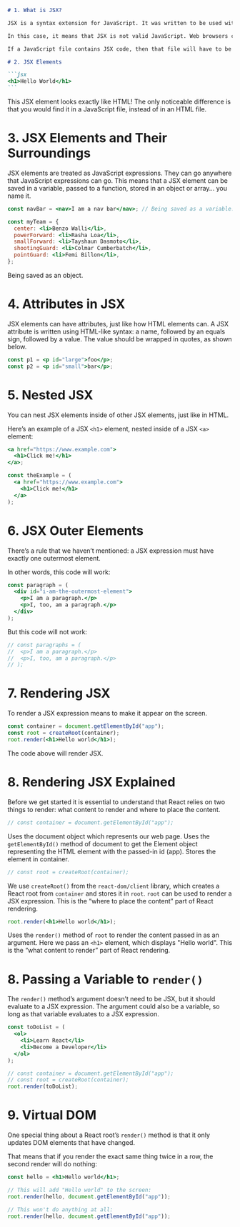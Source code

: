 ````markdown
# 1. What is JSX?

JSX is a syntax extension for JavaScript. It was written to be used with React. JSX code looks a lot like HTML.

In this case, it means that JSX is not valid JavaScript. Web browsers can’t read it!

If a JavaScript file contains JSX code, then that file will have to be compiled. This means that before the file reaches a web browser, a JSX compiler will translate any JSX into regular JavaScript.

# 2. JSX Elements

```jsx
<h1>Hello World</h1>
```
````

This JSX element looks exactly like HTML! The only noticeable difference is that you would find it in a JavaScript file, instead of in an HTML file.

# 3. JSX Elements and Their Surroundings

JSX elements are treated as JavaScript expressions. They can go anywhere that JavaScript expressions can go. This means that a JSX element can be saved in a variable, passed to a function, stored in an object or array… you name it.

```jsx
const navBar = <nav>I am a nav bar</nav>; // Being saved as a variable.

const myTeam = {
  center: <li>Benzo Walli</li>,
  powerForward: <li>Rasha Loa</li>,
  smallForward: <li>Tayshaun Dasmoto</li>,
  shootingGuard: <li>Colmar Cumberbatch</li>,
  pointGuard: <li>Femi Billon</li>,
};
```

Being saved as an object.

# 4. Attributes in JSX

JSX elements can have attributes, just like how HTML elements can. A JSX attribute is written using HTML-like syntax: a name, followed by an equals sign, followed by a value. The value should be wrapped in quotes, as shown below.

```jsx
const p1 = <p id="large">foo</p>;
const p2 = <p id="small">bar</p>;
```

# 5. Nested JSX

You can nest JSX elements inside of other JSX elements, just like in HTML.

Here’s an example of a JSX `<h1>` element, nested inside of a JSX `<a>` element:

```jsx
<a href="https://www.example.com">
  <h1>Click me!</h1>
</a>;

const theExample = (
  <a href="https://www.example.com">
    <h1>Click me!</h1>
  </a>
);
```

# 6. JSX Outer Elements

There’s a rule that we haven’t mentioned: a JSX expression must have exactly one outermost element.

In other words, this code will work:

```jsx
const paragraph = (
  <div id="i-am-the-outermost-element">
    <p>I am a paragraph.</p>
    <p>I, too, am a paragraph.</p>
  </div>
);
```

But this code will not work:

```jsx
// const paragraphs = (
//  <p>I am a paragraph.</p>
//  <p>I, too, am a paragraph.</p>
// );
```

# 7. Rendering JSX

To render a JSX expression means to make it appear on the screen.

```jsx
const container = document.getElementById("app");
const root = createRoot(container);
root.render(<h1>Hello world</h1>);
```

The code above will render JSX.

# 8. Rendering JSX Explained

Before we get started it is essential to understand that React relies on two things to render: what content to render and where to place the content.

```jsx
// const container = document.getElementById("app");
```

Uses the document object which represents our web page. Uses the `getElementById()` method of document to get the Element object representing the HTML element with the passed-in id (app). Stores the element in container.

```jsx
// const root = createRoot(container);
```

We use `createRoot()` from the `react-dom/client` library, which creates a React root from `container` and stores it in `root`. `root` can be used to render a JSX expression. This is the “where to place the content” part of React rendering.

```jsx
root.render(<h1>Hello world</h1>);
```

Uses the `render()` method of `root` to render the content passed in as an argument. Here we pass an `<h1>` element, which displays "Hello world". This is the “what content to render” part of React rendering.

# 8. Passing a Variable to `render()`

The `render()` method’s argument doesn’t need to be JSX, but it should evaluate to a JSX expression. The argument could also be a variable, so long as that variable evaluates to a JSX expression.

```jsx
const toDoList = (
  <ol>
    <li>Learn React</li>
    <li>Become a Developer</li>
  </ol>
);

// const container = document.getElementById("app");
// const root = createRoot(container);
root.render(toDoList);
```

# 9. Virtual DOM

One special thing about a React root’s `render()` method is that it only updates DOM elements that have changed.

That means that if you render the exact same thing twice in a row, the second render will do nothing:

```jsx
const hello = <h1>Hello world</h1>;

// This will add "Hello world" to the screen:
root.render(hello, document.getElementById("app"));

// This won't do anything at all:
root.render(hello, document.getElementById("app"));
```

```

```
